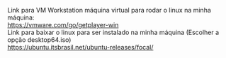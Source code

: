 Link para VM Workstation máquina virtual para rodar o linux na minha máquina:                                                           
https://vmware.com/go/getplayer-win                                                                                                                                                                                                                                                                                                                 
Link para baixar o linux para ser instalado na minha máquina (Escolher a opção desktop64.iso)                                                                        
https://ubuntu.itsbrasil.net/ubuntu-releases/focal/          

